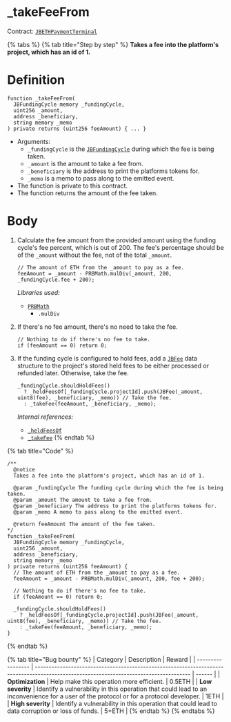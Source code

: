 # \_takeFeeFrom

Contract: [`JBETHPaymentTerminal`](../)​‌

{% tabs %}
{% tab title="Step by step" %}
**Takes a fee into the platform's project, which has an id of 1.**

# Definition

```solidity
function _takeFeeFrom(
  JBFundingCycle memory _fundingCycle,
  uint256 _amount,
  address _beneficiary,
  string memory _memo
) private returns (uint256 feeAmount) { ... }
```

* Arguments:
  * `_fundingCycle` is the [`JBFundingCycle`](../../../../data-structures/jbfundingcycle.md) during which the fee is being taken.
  * `_amount` is the amount to take a fee from.
  * `_beneficiary` is the address to print the platforms tokens for.
  * `_memo` is a memo to pass along to the emitted event.
* The function is private to this contract.
* The function returns the amount of the fee taken.

# Body

1.  Calculate the fee amount from the provided amount using the funding cycle's fee percent, which is out of 200. The fee's percentage should be of the `_amount` without the fee, not of the total `_amount`.

    ```solidity
    // The amount of ETH from the _amount to pay as a fee.
    feeAmount = _amount - PRBMath.mulDiv(_amount, 200, _fundingCycle.fee + 200);
    ```

    _Libraries used:_

    * [`PRBMath`](https://github.com/hifi-finance/prb-math/blob/main/contracts/PRBMath.sol)
      * `.mulDiv`
2.  If there's no fee amount, there's no need to take the fee.

    ```solidity
    // Nothing to do if there's no fee to take.
    if (feeAmount == 0) return 0;
    ```
3.  If the funding cycle is configured to hold fees, add a [`JBFee`](../../../../data-structures/jbfee.md) data structure to the project's stored held fees to be either processed or refunded later. Otherwise, take the fee.

    ```solidity
    _fundingCycle.shouldHoldFees()
      ? _heldFeesOf[_fundingCycle.projectId].push(JBFee(_amount, uint8(fee), _beneficiary, _memo)) // Take the fee.
      : _takeFee(feeAmount, _beneficiary, _memo);
    ```

    _Internal references:_

    * [`_heldFeesOf`](../properties/_heldfeesof.md)
    * [`_takeFee`](\_takefee.md)
{% endtab %}

{% tab title="Code" %}
```solidity
/** 
  @notice 
  Takes a fee into the platform's project, which has an id of 1.

  @param _fundingCycle The funding cycle during which the fee is being taken. 
  @param _amount The amount to take a fee from.
  @param _beneficiary The address to print the platforms tokens for.
  @param _memo A memo to pass along to the emitted event.

  @return feeAmount The amount of the fee taken.
*/
function _takeFeeFrom(
  JBFundingCycle memory _fundingCycle,
  uint256 _amount,
  address _beneficiary,
  string memory _memo
) private returns (uint256 feeAmount) {
  // The amount of ETH from the _amount to pay as a fee.
  feeAmount = _amount - PRBMath.mulDiv(_amount, 200, fee + 200);

  // Nothing to do if there's no fee to take.
  if (feeAmount == 0) return 0;

  _fundingCycle.shouldHoldFees()
    ? _heldFeesOf[_fundingCycle.projectId].push(JBFee(_amount, uint8(fee), _beneficiary, _memo)) // Take the fee.
    : _takeFee(feeAmount, _beneficiary, _memo);
}
```
{% endtab %}

{% tab title="Bug bounty" %}
| Category          | Description                                                                                                                            | Reward |
| ----------------- | -------------------------------------------------------------------------------------------------------------------------------------- | ------ |
| **Optimization**  | Help make this operation more efficient.                                                                                               | 0.5ETH |
| **Low severity**  | Identify a vulnerability in this operation that could lead to an inconvenience for a user of the protocol or for a protocol developer. | 1ETH   |
| **High severity** | Identify a vulnerability in this operation that could lead to data corruption or loss of funds.                                        | 5+ETH  |
{% endtab %}
{% endtabs %}
